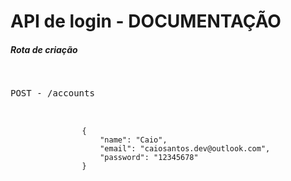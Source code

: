 <html>
    <h1>API de login - DOCUMENTAÇÃO</h1>
    <div>
        <h5>Rota de criação</h5>
        <pre>
            <p>POST - /accounts</p>
            <code>
                {
                    "name": "Caio",
                    "email": "caiosantos.dev@outlook.com",
                    "password": "12345678"
                }
            </code>
        </pre>
    </div>
</html>